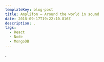 ```yaml
---
templateKey: blog-post
title: Amplifon – Around the world in sound
date: 2018-09-17T19:22:10.816Z
description: .
tags:
  - React
  - Node
  - MongoDB
---
```

.
